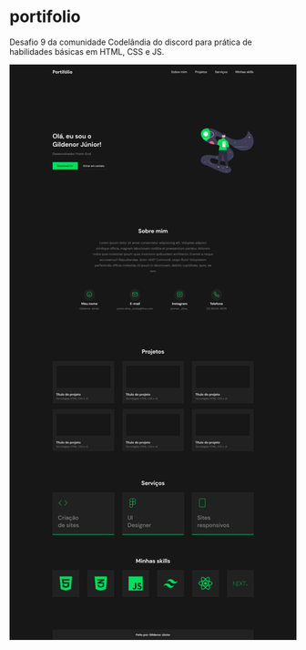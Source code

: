 # portifolio

Desafio 9 da comunidade Codelândia do discord para prática de habilidades básicas em HTML, CSS e JS.

![Imagens do projeto](./assets/images/full-screen-desktop.png)
